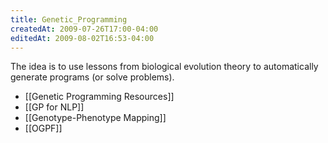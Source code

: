 ```yaml
---
title: Genetic_Programming
createdAt: 2009-07-26T17:00-04:00
editedAt: 2009-08-02T16:53-04:00
---
```


The idea is to use lessons from biological evolution theory to automatically generate programs (or solve problems).

* [[Genetic Programming Resources]]
* [[GP for NLP]]
* [[Genotype-Phenotype Mapping]]
* [[OGPF]]

